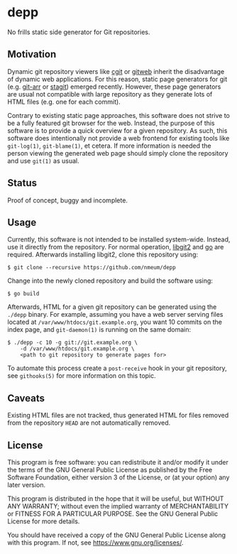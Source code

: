 # depp

No frills static side generator for Git repositories.

## Motivation

Dynamic git repository viewers like [cgit][cgit website] or
[gitweb][gitweb website] inherit the disadvantage of dynamic web
applications. For this reason, static page generators for git (e.g.
[git-arr][git-arr website] or [stagit][stagit website]) emerged
recently. However, these page generators are usual not compatible with
large repository as they generate lots of HTML files (e.g. one for each
commit).

Contrary to existing static page approaches, this software does not
strive to be a fully featured git browser for the web. Instead, the
purpose of this software is to provide a quick overview for a given
repository. As such, this software does intentionally not provide a web
frontend for existing tools like `git-log(1)`, `git-blame(1)`, et
cetera. If more information is needed the person viewing the generated
web page should simply clone the repository and use `git(1)` as usual.

## Status

Proof of concept, buggy and incomplete.

## Usage

Currently, this software is not intended to be installed system-wide.
Instead, use it directly from the repository. For normal operation,
[libgit2][libgit2 website] and [go][go website] are required. Afterwards
installing libgit2, clone this repository using:

	$ git clone --recursive https://github.com/nmeum/depp

Change into the newly cloned repository and build the software using:

	$ go build

Afterwards, HTML for a given git repository can be generated using the
`./depp` binary. For example, assuming you have a web server serving
files located at `/var/www/htdocs/git.example.org`, you want 10 commits
on the index page, and `git-daemon(1)` is running on the same domain:

	$ ./depp -c 10 -g git://git.example.org \
		-d /var/www/htdocs/git.example.org \
		<path to git repository to generate pages for>

To automate this process create a `post-receive` hook in your git
repository, see `githooks(5)` for more information on this topic.

## Caveats

Existing HTML files are not tracked, thus generated HTML for files
removed from the repository `HEAD` are not automatically removed.

## License

This program is free software: you can redistribute it and/or modify it
under the terms of the GNU General Public License as published by the
Free Software Foundation, either version 3 of the License, or (at your
option) any later version.

This program is distributed in the hope that it will be useful, but
WITHOUT ANY WARRANTY; without even the implied warranty of
MERCHANTABILITY or FITNESS FOR A PARTICULAR PURPOSE. See the GNU General
Public License for more details.

You should have received a copy of the GNU General Public License along
with this program. If not, see <https://www.gnu.org/licenses/>.

[cgit website]: https://git.zx2c4.com/cgit/
[gitweb website]: https://git-scm.com/docs/gitweb
[git-arr website]: https://blitiri.com.ar/p/git-arr/
[stagit website]: http://codemadness.nl/git/stagit/log.html
[libgit2 website]: https://libgit2.org/
[go website]: https://golang.org/
